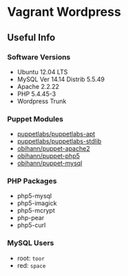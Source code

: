 # Vagrant Wordpress

## Useful Info

### Software Versions

- Ubuntu 12.04 LTS
- MySQL  Ver 14.14 Distrib 5.5.49
- Apache 2.2.22
- PHP 5.4.45-3
- Wordpress Trunk

### Puppet Modules

- [puppetlabs/puppetlabs-apt](https://github.com/puppetlabs/puppetlabs-apt)
- [puppetlabs/puppetlabs-stdlib](https://github.com/puppetlabs/puppetlabs-stdlib/)
- [obihann/puppet-apache2](https://bitbucket.org/obihann/puppet-apache)
- [obihann/puppet-php5](https://bitbucket.org/obihann/puppet-php)
- [obihann/puppet-mysql](https://bitbucket.org/obihann/puppet-mysql)

### PHP Packages

- php5-mysql
- php5-imagick
- php5-mcrypt
- php-pear
- php5-curl

### MySQL Users

- root: `toor`
- red: `space`